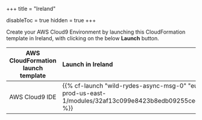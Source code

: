 +++
title = "Ireland"

disableToc = true
hidden = true
+++

Create your AWS Cloud9 Environment by launching this CloudFormation template in Ireland, with clicking on the below **Launch** button.


| AWS CloudFormation launch template | Launch in Ireland |
| ------ |:------|
| AWS Cloud9 IDE | {{% cf-launch "wild-rydes-async-msg-0" "eu-west-1" "ee-assets-prod-us-east-1/modules/32af13c099e8423b8edb09255cec1b9f/v4/template.yaml" %}} |

